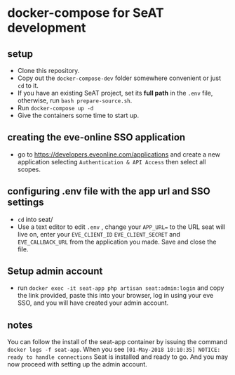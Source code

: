 # docker-compose for SeAT development

## setup
- Clone this repository.
- Copy out the `docker-compose-dev` folder somewhere  convenient or just `cd` to it.
- If you have an existing SeAT project, set its **full path** in the `.env` file, otherwise, run `bash prepare-source.sh`.
- Run `docker-compose up -d`
- Give the containers some time to start up.
## creating the eve-online SSO application
- go to https://developers.eveonline.com/applications and create a new application selecting `Authentication & API Access` then select all scopes.
## configuring .env file with the app url and SSO settings
- `cd` into seat/
- Use a text editor to edit `.env` , change your `APP_URL=` to the URL seat will live on, enter your `EVE_CLIENT_ID` `EVE_CLIENT_SECRET` and `EVE_CALLBACK_URL` from the application you made. Save and close the file.
## Setup admin account
- run `docker exec -it seat-app php artisan seat:admin:login` and copy the link provided, paste this into your browser, log in using your eve SSO, and you will have created your admin account.




## notes
You can follow the install of the seat-app container by issuing the command `docker logs -f seat-app`.
When you see `[01-May-2018 10:10:35] NOTICE: ready to handle connections`
Seat is installed and ready to go. And you may now proceed with setting up the admin account.
